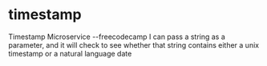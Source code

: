 # timestamp
Timestamp Microservice --freecodecamp   I can pass a string as a parameter, and it will check to see whether that string contains either a unix timestamp or a natural language date
